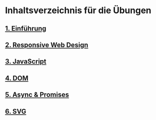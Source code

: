 # Inhaltsverzeichnis für die Übungen
## [1. Einführung](./Übung1.md)
## [2. Responsive Web Design](./Übung2.md)
## [3. JavaScript](./Übung3.md)
## [4. DOM](./Übung4.md)
## [5. Async & Promises](./Übung5.md)
## [6. SVG](./Übung6.md)